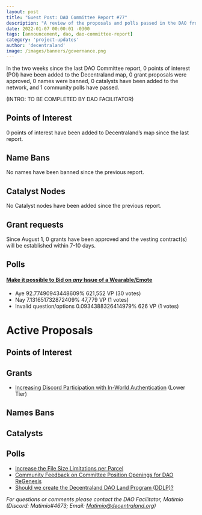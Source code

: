 ```yaml
---
layout: post
title: "Guest Post: DAO Committee Report #77"
description: "A review of the proposals and polls passed in the DAO from August 1 through August 15".
date: 2022-01-07 00:00:01 -0300
tags: [announcement, dao, dao-committee-report]
category: 'project-updates'
author: 'decentraland'
image: /images/banners/governance.png
---
```


In the two weeks since the last DAO Committee report, 0 points of interest (POI) have been added to the Decentraland map, 0 grant proposals were approved, 0 names were banned, 0 catalysts have been added to the network, and 1 community polls have passed.

(INTRO: TO BE COMPLETED BY DAO FACILITATOR)

## Points of Interest
0 points of interest have been added to Decentraland’s map since the last report.


## Name Bans

No names have been banned since the previous report.

## Catalyst Nodes
No Catalyst nodes have been added since the previous report.


## Grant requests
Since August 1, 0 grants have been approved and the vesting contract(s) will be established within 7-10 days.


## Polls

#### [Make it possible to Bid on _any_ Issue of a Wearable/Emote](https://governance.decentraland.org/proposal/?id=a77e25ce-3ee3-449c-9855-662caaad70f5)

* Aye 92.77490943448609% 621,552 VP (30 votes)
* Nay 7.131651732872409% 47,779 VP (1 votes)
* Invalid question/options 0.0934388326414979% 626 VP (1 votes)



# Active Proposals

## Points of Interest


## Grants

* [Increasing Discord Participation with In-World Authentication](https://governance.decentraland.org/proposal/?id=099bfb59-afd9-4ab9-ac72-246325233b44) (Lower Tier)

## Names Bans


## Catalysts


## Polls

* [Increase the File Size Limitations per Parcel](https://governance.decentraland.org/proposal/?id=b62339ab-8f59-4cb8-9f60-bdb569967c6f)
* [Community Feedback on Committee Position Openings for DAO ReGenesis](https://governance.decentraland.org/proposal/?id=f1f0f43e-75a0-4a6a-a250-f5bd82dcfa76)
* [Should we create the Decentraland DAO Land Program (DDLP)?](https://governance.decentraland.org/proposal/?id=991e1a5b-8907-4ca7-a10a-cd41abe62092)

*For questions or comments please contact the DAO Facilitator, Matimio (Discord: Matimio#4673; Email: [Matimio@decentraland.org](mailto:Matimio@decentraland.org))*